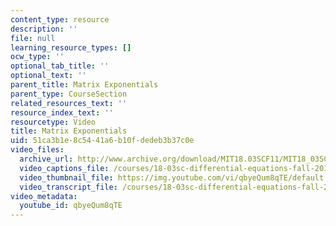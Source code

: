 ```yaml
---
content_type: resource
description: ''
file: null
learning_resource_types: []
ocw_type: ''
optional_tab_title: ''
optional_text: ''
parent_title: Matrix Exponentials
parent_type: CourseSection
related_resources_text: ''
resource_index_text: ''
resourcetype: Video
title: Matrix Exponentials
uid: 51ca3b1e-8c54-41a6-b10f-dedeb3b37c0e
video_files:
  archive_url: http://www.archive.org/download/MIT18.03SCF11/MIT18_03SC_110802_L4_300k.mp4
  video_captions_file: /courses/18-03sc-differential-equations-fall-2011/87bd6ae837b1592782fe502540414a66_qbyeQum8qTE.vtt
  video_thumbnail_file: https://img.youtube.com/vi/qbyeQum8qTE/default.jpg
  video_transcript_file: /courses/18-03sc-differential-equations-fall-2011/baa6706a55abbbad22811fbd162761db_qbyeQum8qTE.pdf
video_metadata:
  youtube_id: qbyeQum8qTE
---
```

